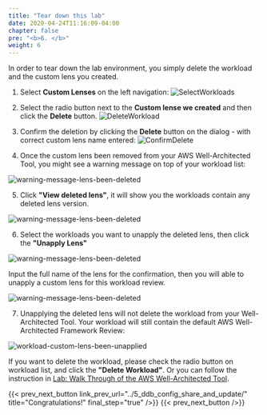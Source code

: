 ```yaml
---
title: "Tear down this lab"
date: 2020-04-24T11:16:09-04:00
chapter: false
pre: "<b>6. </b>"
weight: 6
---
```


In order to tear down the lab environment, you simply delete the workload and the custom lens you created.

1. Select **Custom Lenses** on the left navigation:
![SelectWorkloads](/watool/100_Custom_Lenses_on_WATool/images/6_0_select_custom_lenses.jpg)

2. Select the radio button next to the **Custom lense we created** and then click the **Delete** button.
![DeleteWorkload](/watool/100_Custom_Lenses_on_WATool/images/6_0_select_custom_lens_to_delete.jpg)

3. Confirm the deletion by clicking the **Delete** button on the dialog - with correct custom lens name entered:
![ConfirmDelete](/watool/100_Custom_Lenses_on_WATool/images/6_0_delete_custom_lens_confirm.jpg)

4. Once the custom lens been removed from your AWS Well-Architected Tool, you might see a warning message on top of your workload list:

![warning-message-lens-been-deleted](/watool/100_Custom_Lenses_on_WATool/images/6_1_warning_msg_lens_version_deleted.png) 

5. Click **"View deleted lens"**, it will show you the workloads contain any deleted lens version. 

![warning-message-lens-been-deleted](/watool/100_Custom_Lenses_on_WATool/images/6_2_workload_list_lens_version_deleted.png) 

6. Select the workloads you want to unapply the deleted lens, then click the **"Unapply Lens"**

![warning-message-lens-been-deleted](/watool/100_Custom_Lenses_on_WATool/images/6_3_unapply_deleted_lens_from_workload.png)

Input the full name of the lens for the confirmation, then you will able to unapply a custom lens for this workload review. 

![warning-message-lens-been-deleted](/watool/100_Custom_Lenses_on_WATool/images/6_4_confirm_input_full_lens_name.png)

7. Unapplying the deleted lens will not delete the workload from your Well-Architected Tool. Your workload will still contain the default AWS Well-Architected Framework Review:

![workload-custom-lens-been-unapplied](/watool/100_Custom_Lenses_on_WATool/images/6_5_workload_custom_lens_unapplied.png)

If you want to delete the workload, please check the radio button on workload list, and click the **"Delete Workload"**. Or you can follow the instruction in [Lab: Walk Through of the AWS Well-Architected Tool](../../../100_labs/100_walkthrough_of_the_well-architected_tool/6_tear_down/). 

{{< prev_next_button link_prev_url="../5_ddb_config_share_and_update/"  title="Congratulations!" final_step="true"  />}}
{{< prev_next_button />}}
